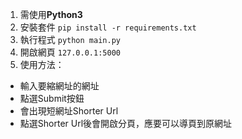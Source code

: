 1. 需使用**Python3**
2. 安裝套件
    `pip install -r requirements.txt`
3. 執行程式
    `python main.py`
4. 開啟網頁
    `127.0.0.1:5000`
5. 使用方法：
 * 輸入要縮網址的網址
 * 點選Submit按鈕
 * 會出現短網址Shorter Url
 * 點選Shorter Url後會開啟分頁，應要可以導頁到原網址
